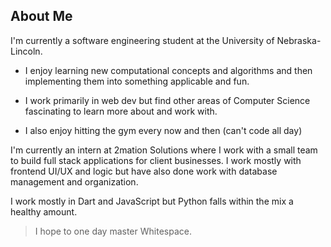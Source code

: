 ## About Me
I'm currently a software engineering student at the University of Nebraska-Lincoln. 
- I enjoy learning new computational concepts and algorithms and then implementing them into something applicable and fun.
- I work primarily in web dev but find other areas of Computer Science fascinating to learn more about and work with.

- I also enjoy hitting the gym every now and then (can't code all day)

I'm currently an intern at 2mation Solutions where I work with a small team to build full stack applications for client businesses. I work mostly with frontend UI/UX and logic but have also done work with database management and organization.

I work mostly in Dart and JavaScript but Python falls within the mix a healthy amount. 
> I hope to one day master Whitespace.
